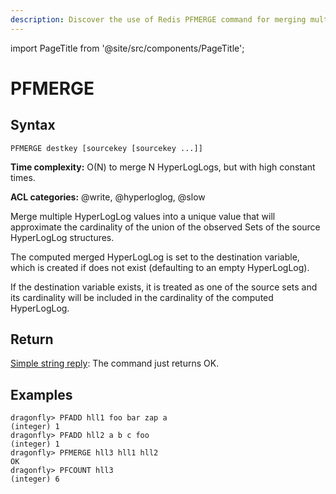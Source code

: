 ```yaml
---
description: Discover the use of Redis PFMERGE command for merging multiple HyperLogLog data structures.
---
```

import PageTitle from '@site/src/components/PageTitle';

# PFMERGE

<PageTitle title="Redis PFMERGE Command (Documentation) | Dragonfly" />

## Syntax

    PFMERGE destkey [sourcekey [sourcekey ...]]

**Time complexity:** O(N) to merge N HyperLogLogs, but with high constant times.

**ACL categories:** @write, @hyperloglog, @slow

Merge multiple HyperLogLog values into a unique value that will approximate the cardinality of the
union of the observed Sets of the source HyperLogLog structures.

The computed merged HyperLogLog is set to the destination variable, which is created if does not
exist (defaulting to an empty HyperLogLog).

If the destination variable exists, it is treated as one of the source sets and its cardinality will
be included in the cardinality of the computed HyperLogLog.


## Return

[Simple string reply](https://redis.io/docs/reference/protocol-spec/#simple-strings): The
command just returns OK.

## Examples

```shell
dragonfly> PFADD hll1 foo bar zap a
(integer) 1
dragonfly> PFADD hll2 a b c foo
(integer) 1
dragonfly> PFMERGE hll3 hll1 hll2
OK
dragonfly> PFCOUNT hll3
(integer) 6
```
